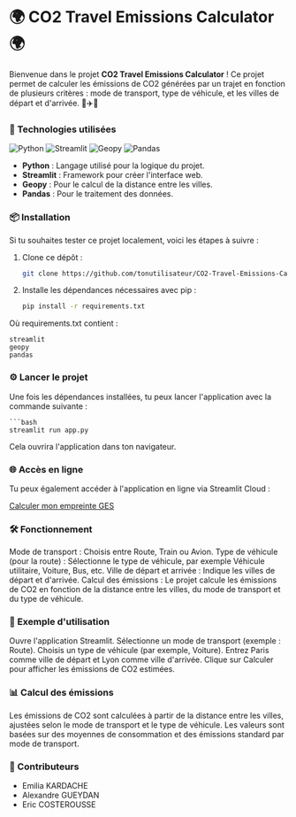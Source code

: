 # 🌍 CO2 Travel Emissions Calculator 🌍

Bienvenue dans le projet **CO2 Travel Emissions Calculator** ! Ce projet permet de calculer les émissions de CO2 générées par un trajet en fonction de plusieurs critères : mode de transport, type de véhicule, et les villes de départ et d'arrivée. 🚗✈️🚉

### 🚀 Technologies utilisées
![Python](https://img.shields.io/badge/Python-3.9-blue) 
![Streamlit](https://img.shields.io/badge/Streamlit-1.7.0-orange) 
![Geopy](https://img.shields.io/badge/Geopy-2.3.0-green) 
![Pandas](https://img.shields.io/badge/Pandas-1.3.0-blueviolet)

- **Python** : Langage utilisé pour la logique du projet.
- **Streamlit** : Framework pour créer l'interface web.
- **Geopy** : Pour le calcul de la distance entre les villes.
- **Pandas** : Pour le traitement des données.

### 📦 Installation

Si tu souhaites tester ce projet localement, voici les étapes à suivre :

1. Clone ce dépôt :

   ```bash
   git clone https://github.com/tonutilisateur/CO2-Travel-Emissions-Calculator.git

2. Installe les dépendances nécessaires avec pip :

    ```bash
    pip install -r requirements.txt

  Où requirements.txt contient :
    
    streamlit
    geopy
    pandas


### ⚙️ Lancer le projet
Une fois les dépendances installées, tu peux lancer l'application avec la commande suivante :

    ```bash
    streamlit run app.py

Cela ouvrira l'application dans ton navigateur.

### 🌐 Accès en ligne
Tu peux également accéder à l'application en ligne via Streamlit Cloud : 

[Calculer mon empreinte GES](https://emiliakardache-ges-codeapp-jmjgoe.streamlit.app/) 

### 🛠️ Fonctionnement
Mode de transport : Choisis entre Route, Train ou Avion.
Type de véhicule (pour la route) : Sélectionne le type de véhicule, par exemple Véhicule utilitaire, Voiture, Bus, etc.
Ville de départ et arrivée : Indique les villes de départ et d'arrivée.
Calcul des émissions : Le projet calcule les émissions de CO2 en fonction de la distance entre les villes, du mode de transport et du type de véhicule.


### 🔧 Exemple d'utilisation
Ouvre l'application Streamlit.
Sélectionne un mode de transport (exemple : Route).
Choisis un type de véhicule (par exemple, Voiture).
Entrez Paris comme ville de départ et Lyon comme ville d'arrivée.
Clique sur Calculer pour afficher les émissions de CO2 estimées.

### 📊 Calcul des émissions
Les émissions de CO2 sont calculées à partir de la distance entre les villes, ajustées selon le mode de transport et le type de véhicule. Les valeurs sont basées sur des moyennes de consommation et des émissions standard par mode de transport.

### 📄 Contributeurs
- Emilia KARDACHE
- Alexandre GUEYDAN
- Eric COSTEROUSSE 
